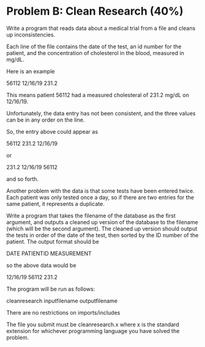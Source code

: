 # Problem B: Clean Research (40%)

Write a program that reads data about a medical trial
from a file and cleans up inconsistencies.

Each line of the file contains the date of the test,
an id number for the patient, and the concentration of 
cholesterol in the blood, measured in mg/dL.

Here is an example

56112 12/16/19  231.2 

This means patient 56112 had a measured cholesteral of 
231.2 mg/dL on 12/16/19.

Unfortunately, the data entry has not been consistent,
and the three values can be in any order on the line.

So, the entry above could appear as


56112 231.2 12/16/19

or 

231.2 12/16/19 56112

and so forth.

Another problem with the data is that some tests have
been entered twice. Each patient was only tested once
a day, so if there are two entries for the same 
patient, it represents a duplicate.

Write a program that takes the filename of the database
as the first argument, and outputs a cleaned up version
of the database to the filename (which will be the 
second argument). The cleaned up version should output
the tests in order of the date of the test, then sorted
by the ID number of the patient. The output format should
be 

DATE PATIENTID MEASUREMENT

so the above data would be

12/16/19 56112 231.2

The program will be run as follows:

cleanresearch inputfilename outputfilename


There are no restrictions on imports/includes

The file you submit must be cleanresearch.x where x is the standard extension
for whichever programming language you have solved the problem.
